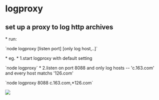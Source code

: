 logproxy
========

  <h2>set up a proxy to log http archives</h2>
 * run:
  <p>`node logproxy [listen port] [only log host,..]`</p>
 * eg.
 * 1.start logproxy with default setting
  <p>`node logproxy`
 * 2.listen on port 8088 and only log hosts -- 'c.163.com' and every host matchs '126.com'
   <p>`node logproxy 8088 c.163.com,*126.com`</p>

<img src="https://lh4.googleusercontent.com/-LLOq43DK_9g/UtrewcMwPDI/AAAAAAAAI2o/6k_98Lyk1BI/w954-h551-no/Snip20140119_71.png"/>
